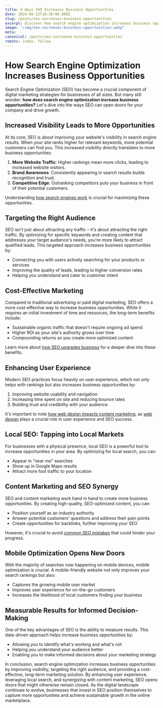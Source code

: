 ```yaml
---
title: 8 Ways SEO Increases Business Opportunities
date: 2024-08-22T10:30:00.000Z
slug: /posts/seo-increases-business-opportunities
excerpt: Discover how search engine optimization increases business opportunities. Learn to boost visibility, target the right audience, and leverage SEO for sustainable growth.
image: "/img/seo-increases-business-opportunities.webp"
meta:
canonical: /posts/seo-increases-business-opportunities
robots: index, follow
---
```


# How Search Engine Optimization Increases Business Opportunities

Search Engine Optimization (SEO) has become a crucial component of digital marketing strategies for businesses of all sizes. But many still wonder: **how does search engine optimization increase business opportunities?** Let's dive into the ways SEO can open doors for your company and drive growth.

## Increased Visibility Leads to More Opportunities

At its core, SEO is about improving your website's visibility in search engine results. When your site ranks higher for relevant keywords, more potential customers can find you. This increased visibility directly translates to more business opportunities:

1. **More Website Traffic**: Higher rankings mean more clicks, leading to increased website visitors.
2. **Brand Awareness**: Consistently appearing in search results builds recognition and trust.
3. **Competitive Edge**: Outranking competitors puts your business in front of their potential customers.

Understanding [how search engines work](/posts/how-search-engines-work) is crucial for maximizing these opportunities.

## Targeting the Right Audience

SEO isn't just about attracting any traffic – it's about attracting the right traffic. By optimizing for specific keywords and creating content that addresses your target audience's needs, you're more likely to attract qualified leads. This targeted approach increases business opportunities by:

- Connecting you with users actively searching for your products or services
- Improving the quality of leads, leading to higher conversion rates
- Helping you understand and cater to customer intent

## Cost-Effective Marketing

Compared to traditional advertising or paid digital marketing, SEO offers a more cost-effective way to increase business opportunities. While it requires an initial investment of time and resources, the long-term benefits include:

- Sustainable organic traffic that doesn't require ongoing ad spend
- Higher ROI as your site's authority grows over time
- Compounding returns as you create more optimized content

Learn more about [how SEO upgrades business](/posts/how-seo-upgrades-business) for a deeper dive into these benefits.

## Enhancing User Experience

Modern SEO practices focus heavily on user experience, which not only helps with rankings but also increases business opportunities by:

1. Improving website usability and navigation
2. Increasing time spent on site and reducing bounce rates
3. Building trust and credibility with your audience

It's important to note [how web design impacts content marketing](/posts/web-design-impacts-content-marketing), as [web design](/) plays a crucial role in user experience and SEO success.

## Local SEO: Tapping into Local Markets

For businesses with a physical presence, local SEO is a powerful tool to increase opportunities in your area. By optimizing for local search, you can:

- Appear in "near me" searches
- Show up in Google Maps results
- Attract more foot traffic to your location

## Content Marketing and SEO Synergy

SEO and content marketing work hand in hand to create more business opportunities. By creating high-quality, SEO-optimized content, you can:

- Position yourself as an industry authority
- Answer potential customers' questions and address their pain points
- Create opportunities for backlinks, further improving your SEO

However, it's crucial to avoid [common SEO mistakes](/posts/common-seo-mistakes-and-how-to-avoid-them) that could hinder your progress.

## Mobile Optimization Opens New Doors

With the majority of searches now happening on mobile devices, mobile optimization is crucial. A mobile-friendly website not only improves your search rankings but also:

- Captures the growing mobile user market
- Improves user experience for on-the-go customers
- Increases the likelihood of local customers finding your business

## Measurable Results for Informed Decision-Making

One of the key advantages of SEO is the ability to measure results. This data-driven approach helps increase business opportunities by:

- Allowing you to identify what's working and what's not
- Helping you understand your audience better
- Enabling you to make informed decisions about your marketing strategy

In conclusion, search engine optimization increases business opportunities by improving visibility, targeting the right audience, and providing a cost-effective, long-term marketing solution. By enhancing user experience, leveraging local search, and synergizing with content marketing, SEO opens doors that might otherwise remain closed. As the digital landscape continues to evolve, businesses that invest in SEO position themselves to capture more opportunities and achieve sustainable growth in the online marketplace.
